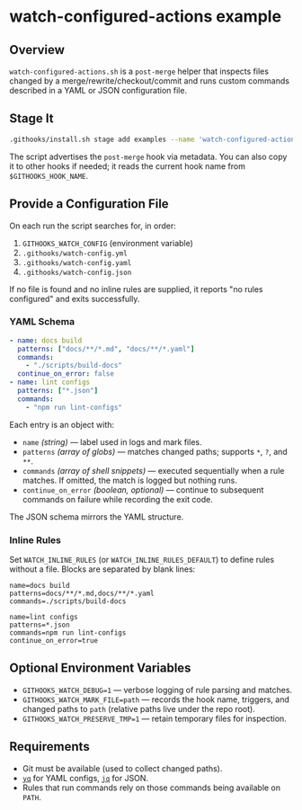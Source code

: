 # watch-configured-actions example

## Overview

`watch-configured-actions.sh` is a `post-merge` helper that inspects files
changed by a merge/rewrite/checkout/commit and runs custom commands described in
a YAML or JSON configuration file.

## Stage It

```bash
.githooks/install.sh stage add examples --name 'watch-configured-actions'
```

The script advertises the `post-merge` hook via metadata. You can also copy it
to other hooks if needed; it reads the current hook name from
`$GITHOOKS_HOOK_NAME`.

## Provide a Configuration File

On each run the script searches for, in order:

1. `GITHOOKS_WATCH_CONFIG` (environment variable)
2. `.githooks/watch-config.yml`
3. `.githooks/watch-config.yaml`
4. `.githooks/watch-config.json`

If no file is found and no inline rules are supplied, it reports
"no rules configured" and exits successfully.

### YAML Schema

```yaml
- name: docs build
  patterns: ["docs/**/*.md", "docs/**/*.yaml"]
  commands:
    - "./scripts/build-docs"
  continue_on_error: false
- name: lint configs
  patterns: ["*.json"]
  commands:
    - "npm run lint-configs"
```

Each entry is an object with:

- `name` *(string)* — label used in logs and mark files.
- `patterns` *(array of globs)* — matches changed paths; supports `*`, `?`, and
  `**`.
- `commands` *(array of shell snippets)* — executed sequentially when a rule
  matches. If omitted, the match is logged but nothing runs.
- `continue_on_error` *(boolean, optional)* — continue to subsequent commands on
  failure while recording the exit code.

The JSON schema mirrors the YAML structure.

### Inline Rules

Set `WATCH_INLINE_RULES` (or `WATCH_INLINE_RULES_DEFAULT`) to define rules
without a file. Blocks are separated by blank lines:

```
name=docs build
patterns=docs/**/*.md,docs/**/*.yaml
commands=./scripts/build-docs

name=lint configs
patterns=*.json
commands=npm run lint-configs
continue_on_error=true
```

## Optional Environment Variables

- `GITHOOKS_WATCH_DEBUG=1` — verbose logging of rule parsing and matches.
- `GITHOOKS_WATCH_MARK_FILE=path` — records the hook name, triggers, and changed
  paths to `path` (relative paths live under the repo root).
- `GITHOOKS_WATCH_PRESERVE_TMP=1` — retain temporary files for inspection.

## Requirements

- Git must be available (used to collect changed paths).
- [`yq`](https://mikefarah.gitbook.io/yq/) for YAML configs, [`jq`](https://stedolan.github.io/jq/) for JSON.
- Rules that run commands rely on those commands being available on `PATH`.
